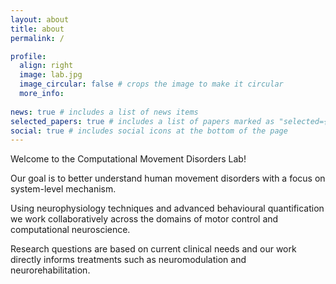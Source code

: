 ```yaml
---
layout: about
title: about
permalink: /

profile:
  align: right
  image: lab.jpg
  image_circular: false # crops the image to make it circular
  more_info: 
 
news: true # includes a list of news items
selected_papers: true # includes a list of papers marked as "selected={true}"
social: true # includes social icons at the bottom of the page
---
```


Welcome to the Computational Movement Disorders Lab!  

Our goal is to better understand human movement disorders with a focus on system-level mechanism. 

Using neurophysiology techniques and advanced behavioural quantification we work collaboratively across the domains of motor control and computational neuroscience.  

Research questions are based on current clinical needs and our work directly informs treatments such as neuromodulation and neurorehabilitation.